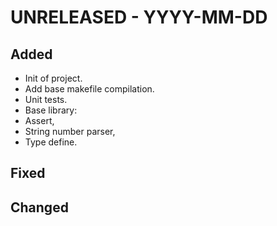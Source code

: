# UNRELEASED - YYYY-MM-DD

## Added
 * Init of project.
 * Add base makefile compilation.
 * Unit tests.
 * Base library:
  * Assert,
  * String number parser,
  * Type define.

## Fixed

## Changed
